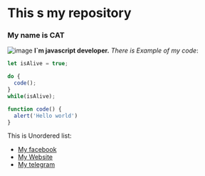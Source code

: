 # This s my repository
### My name is CAT 
![image](https://github.com/Sle1my/q/assets/158729753/473a96c7-6d07-406e-8acb-207997f927d5)
**I`m javascript developer.** *There is Example of my code*:
```javascript
let isAlive = true;

do {
  code();
}
while(isAlive);

function code() {
  alert('Hello world')
}
```
This is Unordered list:
* [My facebook]()
* [My Website]()
* [My telegram]()
